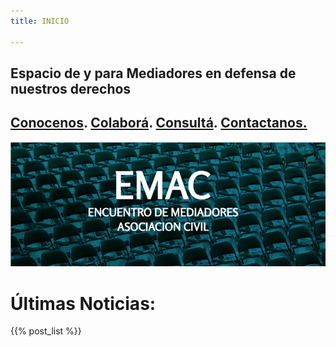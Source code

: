 ```yaml
---
title: INICIO

---
```

## Espacio de y para Mediadores en defensa de nuestros derechos 

## [**Conocenos**](/quienes-somos/).  [**Colaborá**](/colabora/). [**Consultá**](/jurisprudencia/).   [**Contactanos.**](/contacto/)

![](/images/uploads/portada-facebook-1.png)

## 

# Últimas Noticias:

{{% post_list %}}